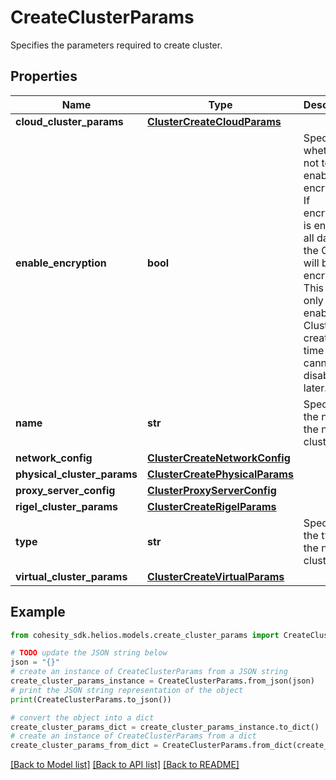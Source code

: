 # CreateClusterParams

Specifies the parameters required to create cluster.

## Properties

Name | Type | Description | Notes
------------ | ------------- | ------------- | -------------
**cloud_cluster_params** | [**ClusterCreateCloudParams**](ClusterCreateCloudParams.md) |  | [optional] 
**enable_encryption** | **bool** | Specifies whether or not to enable encryption. If encryption is enabled, all data on the Cluster will be encrypted. This can only be enabled at Cluster creation time and cannot be disabled later. | [default to True]
**name** | **str** | Specifies the name of the new cluster. | 
**network_config** | [**ClusterCreateNetworkConfig**](ClusterCreateNetworkConfig.md) |  | 
**physical_cluster_params** | [**ClusterCreatePhysicalParams**](ClusterCreatePhysicalParams.md) |  | [optional] 
**proxy_server_config** | [**ClusterProxyServerConfig**](ClusterProxyServerConfig.md) |  | [optional] 
**rigel_cluster_params** | [**ClusterCreateRigelParams**](ClusterCreateRigelParams.md) |  | [optional] 
**type** | **str** | Specifies the type of the new cluster. | 
**virtual_cluster_params** | [**ClusterCreateVirtualParams**](ClusterCreateVirtualParams.md) |  | [optional] 

## Example

```python
from cohesity_sdk.helios.models.create_cluster_params import CreateClusterParams

# TODO update the JSON string below
json = "{}"
# create an instance of CreateClusterParams from a JSON string
create_cluster_params_instance = CreateClusterParams.from_json(json)
# print the JSON string representation of the object
print(CreateClusterParams.to_json())

# convert the object into a dict
create_cluster_params_dict = create_cluster_params_instance.to_dict()
# create an instance of CreateClusterParams from a dict
create_cluster_params_from_dict = CreateClusterParams.from_dict(create_cluster_params_dict)
```
[[Back to Model list]](../README.md#documentation-for-models) [[Back to API list]](../README.md#documentation-for-api-endpoints) [[Back to README]](../README.md)


